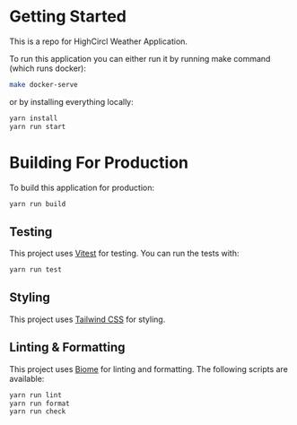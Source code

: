 # Getting Started

This is a repo for HighCircl Weather Application.

To run this application you can either run it by running make command (which runs docker):

```bash
make docker-serve
```

or by installing everything locally:

```bash
yarn install
yarn run start
```

# Building For Production

To build this application for production:

```bash
yarn run build
```

## Testing

This project uses [Vitest](https://vitest.dev/) for testing. You can run the tests with:

```bash
yarn run test
```

## Styling

This project uses [Tailwind CSS](https://tailwindcss.com/) for styling.


## Linting & Formatting

This project uses [Biome](https://biomejs.dev/) for linting and formatting. The following scripts are available:


```bash
yarn run lint
yarn run format
yarn run check
```
